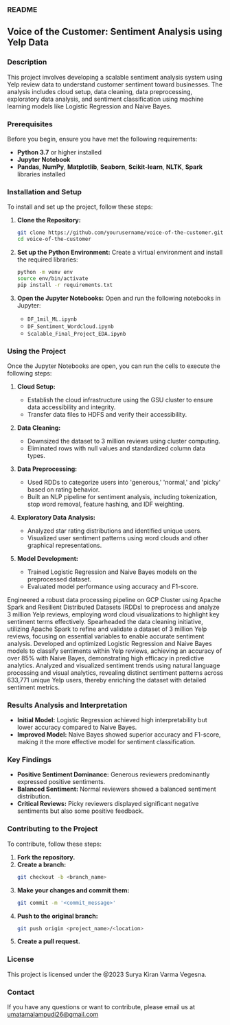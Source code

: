 ### README

## Voice of the Customer: Sentiment Analysis using Yelp Data

### Description
This project involves developing a scalable sentiment analysis system using Yelp review data to understand customer sentiment toward businesses. The analysis includes cloud setup, data cleaning, data preprocessing, exploratory data analysis, and sentiment classification using machine learning models like Logistic Regression and Naive Bayes.

### Prerequisites
Before you begin, ensure you have met the following requirements:
- **Python 3.7** or higher installed
- **Jupyter Notebook**
- **Pandas**, **NumPy**, **Matplotlib**, **Seaborn**, **Scikit-learn**, **NLTK**, **Spark** libraries installed

### Installation and Setup
To install and set up the project, follow these steps:

1. **Clone the Repository:**
   ```sh
   git clone https://github.com/yourusername/voice-of-the-customer.git
   cd voice-of-the-customer
   ```

2. **Set up the Python Environment:**
   Create a virtual environment and install the required libraries:
   ```sh
   python -m venv env
   source env/bin/activate
   pip install -r requirements.txt
   ```

3. **Open the Jupyter Notebooks:**
   Open and run the following notebooks in Jupyter:
   - `DF_1mil_ML.ipynb`
   - `DF_Sentiment_Wordcloud.ipynb`
   - `Scalable_Final_Project_EDA.ipynb`

### Using the Project
Once the Jupyter Notebooks are open, you can run the cells to execute the following steps:

1. **Cloud Setup:**
   - Establish the cloud infrastructure using the GSU cluster to ensure data accessibility and integrity.
   - Transfer data files to HDFS and verify their accessibility.

2. **Data Cleaning:**
   - Downsized the dataset to 3 million reviews using cluster computing.
   - Eliminated rows with null values and standardized column data types.

3. **Data Preprocessing:**
   - Used RDDs to categorize users into 'generous,' 'normal,' and 'picky' based on rating behavior.
   - Built an NLP pipeline for sentiment analysis, including tokenization, stop word removal, feature hashing, and IDF weighting.

4. **Exploratory Data Analysis:**
   - Analyzed star rating distributions and identified unique users.
   - Visualized user sentiment patterns using word clouds and other graphical representations.

5. **Model Development:**
   - Trained Logistic Regression and Naive Bayes models on the preprocessed dataset.
   - Evaluated model performance using accuracy and F1-score.
  

Engineered a robust data processing pipeline on GCP Cluster using Apache Spark and Resilient Distributed Datasets (RDDs) to preprocess and analyze 3 million Yelp reviews, employing word cloud visualizations to highlight key sentiment terms effectively.
Spearheaded the data cleaning initiative, utilizing Apache Spark to refine and validate a dataset of 3 million Yelp reviews, focusing on essential variables to enable accurate sentiment analysis.
Developed and optimized Logistic Regression and Naive Bayes models to classify sentiments within Yelp reviews, achieving an accuracy of over 85% with Naive Bayes, demonstrating high efficacy in predictive analytics.
Analyzed and visualized sentiment trends using natural language processing and visual analytics, revealing distinct sentiment patterns across 633,771 unique Yelp users, thereby enriching the dataset with detailed sentiment metrics.


### Results Analysis and Interpretation
- **Initial Model:** Logistic Regression achieved high interpretability but lower accuracy compared to Naive Bayes.
- **Improved Model:** Naive Bayes showed superior accuracy and F1-score, making it the more effective model for sentiment classification.

### Key Findings
- **Positive Sentiment Dominance:** Generous reviewers predominantly expressed positive sentiments.
- **Balanced Sentiment:** Normal reviewers showed a balanced sentiment distribution.
- **Critical Reviews:** Picky reviewers displayed significant negative sentiments but also some positive feedback.

### Contributing to the Project
To contribute, follow these steps:
1. **Fork the repository.**
2. **Create a branch:**
   ```sh
   git checkout -b <branch_name>
   ```
3. **Make your changes and commit them:**
   ```sh
   git commit -m '<commit_message>'
   ```
4. **Push to the original branch:**
   ```sh
   git push origin <project_name>/<location>
   ```
5. **Create a pull request.**

### License
This project is licensed under the @2023 Surya Kiran Varma Vegesna.

### Contact
If you have any questions or want to contribute, please email us at umatamalampudi26@gmail.com


